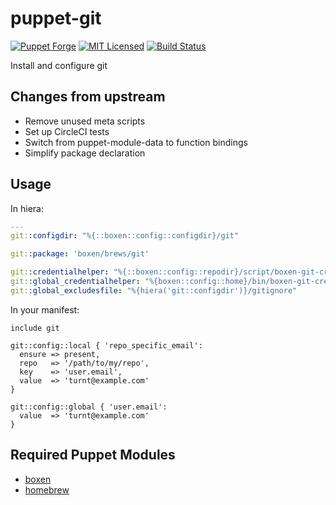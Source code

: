 puppet-git
===========

[![Puppet Forge](https://img.shields.io/puppetforge/v/halyard/git.svg)](https://forge.puppetlabs.com/halyard/git)
[![MIT Licensed](https://img.shields.io/badge/license-MIT-green.svg)](https://tldrlegal.com/license/mit-license)
[![Build Status](https://img.shields.io/circleci/project/halyard/puppet-git/master.svg)](https://circleci.com/gh/halyard/puppet-git)

Install and configure git

## Changes from upstream

* Remove unused meta scripts
* Set up CircleCI tests
* Switch from puppet-module-data to function bindings
* Simplify package declaration

## Usage

In hiera:

```yaml
---
git::configdir: "%{::boxen::config::configdir}/git"

git::package: 'boxen/brews/git'

git::credentialhelper: "%{::boxen::config::repodir}/script/boxen-git-credential"
git::global_credentialhelper: "%{boxen::config::home}/bin/boxen-git-credential"
git::global_excludesfile: "%{hiera('git::configdir')}/gitignore"
```

In your manifest:

```puppet
include git

git::config::local { 'repo_specific_email':
  ensure => present,
  repo   => '/path/to/my/repo',
  key    => 'user.email',
  value  => 'turnt@example.com'
}

git::config::global { 'user.email':
  value  => 'turnt@example.com'
}
```

## Required Puppet Modules

* [boxen](https://github.com/halyard/puppet-boxen)
* [homebrew](https://github.com/halyard/puppet-homebrew)

